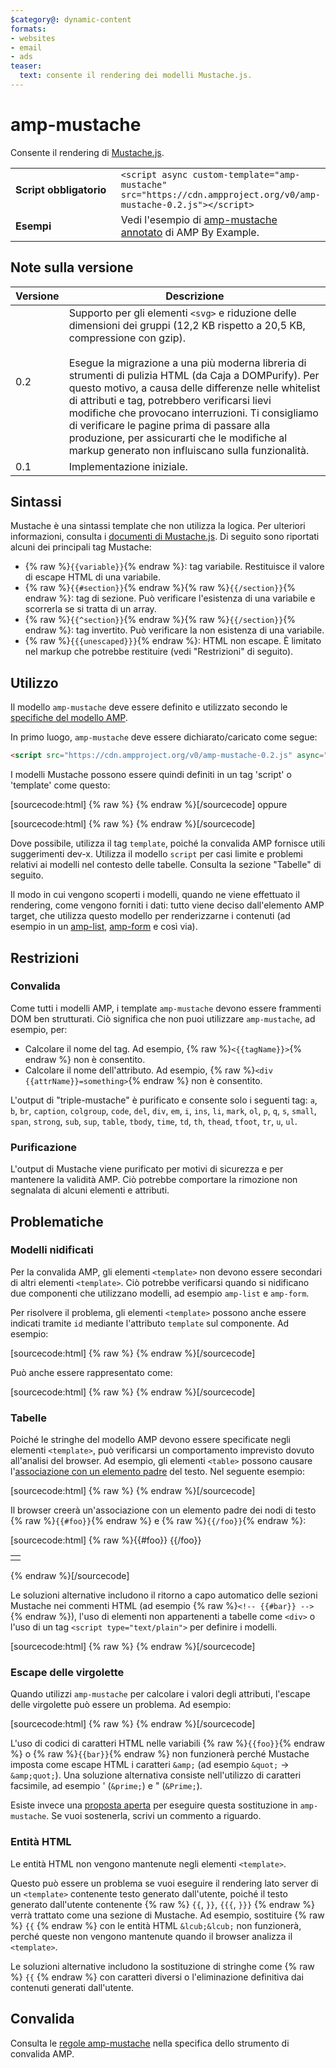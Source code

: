 ```yaml
---
$category@: dynamic-content
formats:
- websites
- email
- ads
teaser:
  text: consente il rendering dei modelli Mustache.js.
---
```




<!--
       Copyright 2016 The AMP HTML Authors. All Rights Reserved.

       Licensed under the Apache License, Version 2.0 (the "License");
     you may not use this file except in compliance with the License.
     You may obtain a copy of the License at

     http://www.apache.org/licenses/LICENSE-2.0

     Unless required by applicable law or agreed to in writing, software
     distributed under the License is distributed on an "AS-IS" BASIS,
     WITHOUT WARRANTIES OR CONDITIONS OF ANY KIND, either express or implied.
     See the License for the specific language governing permissions and
     limitations under the License.
-->

# amp-mustache <a name="amp-mustache"></a>

Consente il rendering di [Mustache.js](https://github.com/janl/mustache.js/).

<table>
  <tr>
    <td width="40%"><strong>Script obbligatorio</strong></td>
    <td>
      <div>
        <code>&lt;script async custom-template="amp-mustache" src="https://cdn.ampproject.org/v0/amp-mustache-0.2.js">&lt;/script></code>
      </div>
    </td>
  </tr>
  <tr>
    <td width="40%"><strong>Esempi</strong></td>
    <td>Vedi l'esempio di <a href="https://ampbyexample.com/components/amp-mustache/">amp-mustache annotato</a> di AMP By Example.</td>
  </tr>
</table>


## Note sulla versione <a name="version-notes"></a>

| Versione | Descrizione |
|-------|-----|
| 0.2 | Supporto per gli elementi `<svg>` e riduzione delle dimensioni dei gruppi (12,2 KB rispetto a 20,5 KB, compressione con gzip).<br><br>Esegue la migrazione a una più moderna libreria di strumenti di pulizia HTML (da Caja a DOMPurify). Per questo motivo, a causa delle differenze nelle whitelist di attributi e tag, potrebbero verificarsi lievi modifiche che provocano interruzioni. Ti consigliamo di verificare le pagine prima di passare alla produzione, per assicurarti che le modifiche al markup generato non influiscano sulla funzionalità. |
| 0.1 | Implementazione iniziale. |

## Sintassi <a name="syntax"></a>

Mustache è una sintassi template che non utilizza la logica. Per ulteriori informazioni, consulta i [documenti di Mustache.js](https://github.com/janl/mustache.js/). Di seguito sono riportati alcuni dei principali tag Mustache:

* {% raw %}`{{variable}}`{% endraw %}: tag variabile. Restituisce il valore di escape HTML di una variabile.
*  {% raw %}`{{#section}}`{% endraw %}{% raw %}`{{/section}}`{% endraw %}: tag di sezione. Può verificare l'esistenza di una variabile e scorrerla se si tratta di un array.
* {% raw %}`{{^section}}`{% endraw %}{% raw %}`{{/section}}`{% endraw %}: tag invertito. Può verificare la non esistenza di una variabile.
* {% raw %}`{{{unescaped}}}`{% endraw %}: HTML non escape. È limitato nel markup che potrebbe restituire (vedi "Restrizioni" di seguito).

## Utilizzo <a name="usage"></a>

Il modello `amp-mustache` deve essere definito e utilizzato secondo le [specifiche del modello AMP](https://github.com/ampproject/amphtml/blob/master/spec/amp-html-templates.md).

In primo luogo, `amp-mustache` deve essere dichiarato/caricato come segue:

```html
<script src="https://cdn.ampproject.org/v0/amp-mustache-0.2.js" async="" custom-template="amp-mustache"></script>
```

I modelli Mustache possono essere quindi definiti in un tag 'script' o 'template' come questo:

[sourcecode:html]
{% raw %}<!-- Using template tag. -->
<template type="amp-mustache">
  Hello {{world}}!
</template>
{% endraw %}[/sourcecode]
oppure

<!-- Using script tag. -->
[sourcecode:html]
{% raw %}<script type="text/plain" template="amp-mustache">
  Hello {{world}}!
</script>
{% endraw %}[/sourcecode]

Dove possibile, utilizza il tag `template`, poiché la convalida AMP fornisce utili suggerimenti dev-x. Utilizza il modello `script` per casi limite e problemi relativi ai modelli nel contesto delle tabelle. Consulta la sezione "Tabelle" di seguito.

Il modo in cui vengono scoperti i modelli, quando ne viene effettuato il rendering, come vengono forniti i dati: tutto viene deciso dall'elemento AMP target, che utilizza questo modello per renderizzarne i contenuti (ad esempio in un [amp-list](amp-list.md), [amp-form](amp-form.md) e così via).

## Restrizioni <a name="restrictions"></a>

### Convalida <a name="validation"></a>

Come tutti i modelli AMP, i template `amp-mustache` devono essere frammenti DOM ben strutturati. Ciò significa che non puoi utilizzare `amp-mustache`, ad esempio, per:

* Calcolare il nome del tag. Ad esempio, {% raw %}`<{{tagName}}>`{% endraw %} non è consentito.
* Calcolare il nome dell'attributo. Ad esempio, {% raw %}`<div {{attrName}}=something>`{% endraw %} non è consentito.

L'output di "triple-mustache" è purificato e consente solo i seguenti tag: `a`, `b`, `br`, `caption`, `colgroup`, `code`, `del`, `div`, `em`, `i`, `ins`, `li`, `mark`, `ol`, `p`, `q`, `s`, `small`, `span`, `strong`, `sub`, `sup`, `table`, `tbody`, `time`, `td`, `th`, `thead`, `tfoot`, `tr`, `u`, `ul`.

### Purificazione <a name="sanitization"></a>

L'output di Mustache viene purificato per motivi di sicurezza e per mantenere la validità AMP. Ciò potrebbe comportare la rimozione non segnalata di alcuni elementi e attributi.

## Problematiche <a name="pitfalls"></a>

### Modelli nidificati <a name="nested-templates"></a>

Per la convalida AMP, gli elementi `<template>` non devono essere secondari di altri elementi `<template>`. Ciò potrebbe verificarsi quando si nidificano due componenti che utilizzano modelli, ad esempio `amp-list` e `amp-form`.

Per risolvere il problema, gli elementi `<template>` possono anche essere indicati tramite `id` mediante l'attributo `template` sul componente. Ad esempio:

[sourcecode:html]
{% raw %}<amp-list id="myList" src="https://foo.com/list.json">
  <template type="amp-mustache">
    <div>{{title}}</div>
  </template>
</amp-list>
{% endraw %}[/sourcecode]

Può anche essere rappresentato come:

[sourcecode:html]
{% raw %}<!-- Externalize templates to avoid nesting. -->
<template type="amp-mustache" id="myTemplate">
  <div>{{title}}</div>
</template>

<amp-list id="myList" src="https://foo.com/list.json" template="myTemplate">
</amp-list>
{% endraw %}[/sourcecode]

### Tabelle <a name="tables"></a>

Poiché le stringhe del modello AMP devono essere specificate negli elementi `<template>`, può verificarsi un comportamento imprevisto dovuto all'analisi del browser. Ad esempio, gli elementi `<table>` possono causare l'[associazione con un elemento padre](https://www.w3.org/TR/html5/syntax.html#unexpected-markup-in-tables) del testo. Nel seguente esempio:

[sourcecode:html]
{% raw %}<template type="amp-mustache">
  <table>
    <tr>
      {{#foo}}<td></td>{{/foo}}
    </tr>
  </table>
</template>
{% endraw %}[/sourcecode]


Il browser creerà un'associazione con un elemento padre dei nodi di testo {% raw %}`{{#foo}}`{% endraw %} e {% raw %}`{{/foo}}`{% endraw %}:

[sourcecode:html]
{% raw %}{{#foo}}
{{/foo}}
<table>
  <tr>
    <td></td>
  </tr>
</table>
{% endraw %}[/sourcecode]

Le soluzioni alternative includono il ritorno a capo automatico delle sezioni Mustache nei commenti HTML (ad esempio {% raw %}`<!-- {{#bar}} -->`{% endraw %}), l'uso di elementi non appartenenti a tabelle come `<div>` o l'uso di un tag `<script type="text/plain">` per definire i modelli.

[sourcecode:html]
{% raw %}<script type="text/plain" template="amp-mustache">
  <table>
    <tr>
      {{#foo}}<td></td>{{/foo}}
    </tr>
  </table>
</script>
{% endraw %}[/sourcecode]

### Escape delle virgolette <a name="quote-escaping"></a>

Quando utilizzi `amp-mustache` per calcolare i valori degli attributi, l'escape delle virgolette può essere un problema. Ad esempio:

[sourcecode:html]
{% raw %}<template type="amp-mustache">
  <!-- A double-quote (") in foo will cause malformed HTML. -->
  <amp-img alt="{{foo}}" src="example.jpg" width=100 height=100></amp-img>

  <!-- A single-quote (') or double-quote (") in bar will cause an AMP runtime parse error. -->
  <button on="tap:AMP.setState({foo: '{{bar}}'})">Click me</button>
</template>
{% endraw %}[/sourcecode]

L'uso di codici di caratteri HTML nelle variabili  {% raw %}`{{foo}}`{% endraw %} o {% raw %}`{{bar}}`{% endraw %} non funzionerà perché Mustache imposta come escape HTML i caratteri `&amp;` (ad esempio `&quot;` -&gt; `&amp;quot;`). Una soluzione alternativa consiste nell'utilizzo di caratteri facsimile, ad esempio ' (`&prime;`) e " (`&Prime;`).

Esiste invece una [proposta aperta](https://github.com/ampproject/amphtml/issues/8395) per eseguire questa sostituzione in `amp-mustache`. Se vuoi sostenerla, scrivi un commento a riguardo.

### Entità HTML <a name="html-entities"></a>

Le entità HTML non vengono mantenute negli elementi `<template>`.

Questo può essere un problema se vuoi eseguire il rendering lato server di un `<template>` contenente testo generato dall'utente, poiché il testo generato dall'utente contenente {% raw %} `{{`, `}}`, `{{{`, `}}}` {% endraw %} verrà trattato come una sezione di Mustache. Ad esempio, sostituire {% raw %} `{{` {% endraw %} con le entità HTML `&lcub;&lcub;` non funzionerà, perché queste non vengono mantenute quando il browser analizza il `<template>`.

Le soluzioni alternative includono la sostituzione di stringhe come {% raw %} `{{` {% endraw %} con caratteri diversi o l'eliminazione definitiva dai contenuti generati dall'utente.

## Convalida <a name="validation-1"></a>

Consulta le [regole amp-mustache](https://github.com/ampproject/amphtml/blob/master/extensions/amp-mustache/validator-amp-mustache.protoascii) nella specifica dello strumento di convalida AMP.
